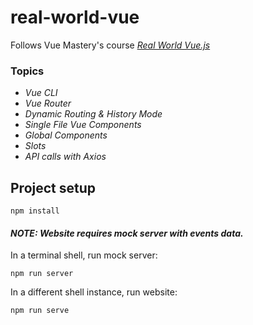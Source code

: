 # real-world-vue

Follows Vue Mastery's course _[Real World Vue.js](https://www.vuemastery.com/courses/)_

### Topics

- _Vue CLI_
- _Vue Router_
- _Dynamic Routing & History Mode_
- _Single File Vue Components_
- _Global Components_
- _Slots_
- _API calls with Axios_

## Project setup

```
npm install
```

#### _NOTE: Website requires mock server with events data._

In a terminal shell, run mock server:

```
npm run server
```

In a different shell instance, run website:

```
npm run serve
```
